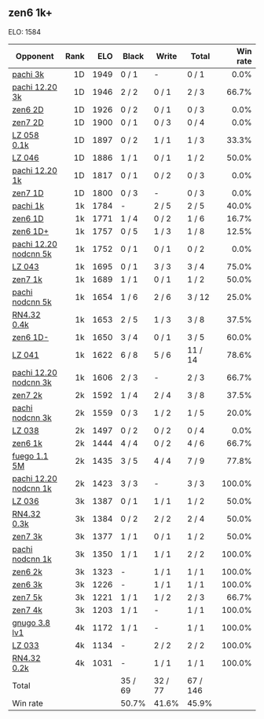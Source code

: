 ## zen6 1k+ ##

ELO: 1584

Opponent | Rank | ELO | Black | Write | Total | Win rate
---------|-----:|----:|-------|-------|-------|-------:
[pachi 3k](pachi%203k.md) | 1D | 1949 | 0 / 1 | - | 0 / 1 | 0.0%
[pachi 12.20 3k](pachi%2012.20%203k.md) | 1D | 1946 | 2 / 2 | 0 / 1 | 2 / 3 | 66.7%
[zen6 2D](zen6%202D.md) | 1D | 1926 | 0 / 2 | 0 / 1 | 0 / 3 | 0.0%
[zen7 2D](zen7%202D.md) | 1D | 1900 | 0 / 1 | 0 / 3 | 0 / 4 | 0.0%
[LZ 058 0.1k](LZ%20058%200.1k.md) | 1D | 1897 | 0 / 2 | 1 / 1 | 1 / 3 | 33.3%
[LZ 046](LZ%20046.md) | 1D | 1886 | 1 / 1 | 0 / 1 | 1 / 2 | 50.0%
[pachi 12.20 1k](pachi%2012.20%201k.md) | 1D | 1817 | 0 / 1 | 0 / 2 | 0 / 3 | 0.0%
[zen7 1D](zen7%201D.md) | 1D | 1800 | 0 / 3 | - | 0 / 3 | 0.0%
[pachi 1k](pachi%201k.md) | 1k | 1784 | - | 2 / 5 | 2 / 5 | 40.0%
[zen6 1D](zen6%201D.md) | 1k | 1771 | 1 / 4 | 0 / 2 | 1 / 6 | 16.7%
[zen6 1D+](zen6%201D+.md) | 1k | 1757 | 0 / 5 | 1 / 3 | 1 / 8 | 12.5%
[pachi 12.20 nodcnn 5k](pachi%2012.20%20nodcnn%205k.md) | 1k | 1752 | 0 / 1 | 0 / 1 | 0 / 2 | 0.0%
[LZ 043](LZ%20043.md) | 1k | 1695 | 0 / 1 | 3 / 3 | 3 / 4 | 75.0%
[zen7 1k](zen7%201k.md) | 1k | 1689 | 1 / 1 | 0 / 1 | 1 / 2 | 50.0%
[pachi nodcnn 5k](pachi%20nodcnn%205k.md) | 1k | 1654 | 1 / 6 | 2 / 6 | 3 / 12 | 25.0%
[RN4.32 0.4k](RN4.32%200.4k.md) | 1k | 1653 | 2 / 5 | 1 / 3 | 3 / 8 | 37.5%
[zen6 1D-](zen6%201D-.md) | 1k | 1650 | 3 / 4 | 0 / 1 | 3 / 5 | 60.0%
[LZ 041](LZ%20041.md) | 1k | 1622 | 6 / 8 | 5 / 6 | 11 / 14 | 78.6%
[pachi 12.20 nodcnn 3k](pachi%2012.20%20nodcnn%203k.md) | 1k | 1606 | 2 / 3 | - | 2 / 3 | 66.7%
[zen7 2k](zen7%202k.md) | 2k | 1592 | 1 / 4 | 2 / 4 | 3 / 8 | 37.5%
[pachi nodcnn 3k](pachi%20nodcnn%203k.md) | 2k | 1559 | 0 / 3 | 1 / 2 | 1 / 5 | 20.0%
[LZ 038](LZ%20038.md) | 2k | 1497 | 0 / 2 | 0 / 2 | 0 / 4 | 0.0%
[zen6 1k](zen6%201k.md) | 2k | 1444 | 4 / 4 | 0 / 2 | 4 / 6 | 66.7%
[fuego 1.1 5M](fuego%201.1%205M.md) | 2k | 1435 | 3 / 5 | 4 / 4 | 7 / 9 | 77.8%
[pachi 12.20 nodcnn 1k](pachi%2012.20%20nodcnn%201k.md) | 2k | 1423 | 3 / 3 | - | 3 / 3 | 100.0%
[LZ 036](LZ%20036.md) | 3k | 1387 | 0 / 1 | 1 / 1 | 1 / 2 | 50.0%
[RN4.32 0.3k](RN4.32%200.3k.md) | 3k | 1384 | 0 / 2 | 2 / 2 | 2 / 4 | 50.0%
[zen7 3k](zen7%203k.md) | 3k | 1377 | 1 / 1 | 0 / 1 | 1 / 2 | 50.0%
[pachi nodcnn 1k](pachi%20nodcnn%201k.md) | 3k | 1350 | 1 / 1 | 1 / 1 | 2 / 2 | 100.0%
[zen6 2k](zen6%202k.md) | 3k | 1323 | - | 1 / 1 | 1 / 1 | 100.0%
[zen6 3k](zen6%203k.md) | 3k | 1226 | - | 1 / 1 | 1 / 1 | 100.0%
[zen7 5k](zen7%205k.md) | 3k | 1221 | 1 / 1 | 1 / 2 | 2 / 3 | 66.7%
[zen7 4k](zen7%204k.md) | 3k | 1203 | 1 / 1 | - | 1 / 1 | 100.0%
[gnugo 3.8 lv1](gnugo%203.8%20lv1.md) | 4k | 1172 | 1 / 1 | - | 1 / 1 | 100.0%
[LZ 033](LZ%20033.md) | 4k | 1134 | - | 2 / 2 | 2 / 2 | 100.0%
[RN4.32 0.2k](RN4.32%200.2k.md) | 4k | 1031 | - | 1 / 1 | 1 / 1 | 100.0%
Total | | | 35 / 69 | 32 / 77 | 67 / 146 | 
Win rate| | | 50.7% | 41.6% | 45.9% | 
